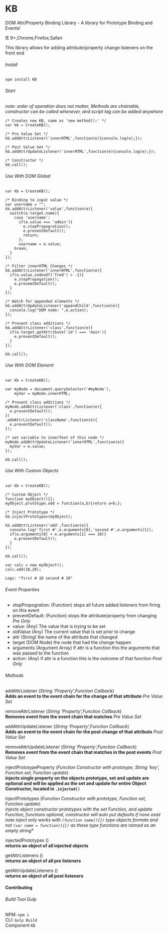 # KB
DOM Attr/Property Binding Library - A library for Prototype Binding and Events!

IE 9+,Chrome,Firefox,Safari

This library allows for adding attribute/property change listeners on the front end

###### Install

`npm install KB`

###### Start
*note: order of operation does not matter, Methods are chainable, constructor can be called whenever, and script tag can be added anywhere*

    /* Creates new KB, same as 'new method();' */
    var kb = CreateKB();
    
    /* Pre Value Set */
    kb.addAttrListener('innerHTML',function(e){console.log(e);});
    
    /* Post Value Set */
    kb.addAttrUpdateListener('innerHTML',function(e){console.log(e);});
    
    /* Constructor */
    kb.call();

###### Use With DOM *Global*

    var kb = CreateKB();
    
    /* Binding to input value */
    var username = "";
    kb.addAttrListener('value',function(e){
      switch(e.target.name){
        case 'username':
          if(e.value === 'admin'){
            e.stopPropogration();
            e.preventDefault();
            return;
          };
          username = e.value;
        break;
      }
    });
    
    /* Filter innerHTML Changes */
    kb.addAttrListener('innerHTML',function(e){
      if(e.value.indexOf('fred') > -1){
        e.stopPropogation();
        e.prevemtDefault();
      }
    });
    
    /* Watch for appended elements */
    kb.addAttrUpdateListener('appendChild',function(e){
      console.log("DOM node: ",e.action);
    });
    
    /* Prevent class additions */
    kb.addAttrListener('class',function(e){
      if(e.target.getAttribute('id') === 'main'){
        e.preventDefault();
      }
    });
    
    kb.call();
    
###### Use With DOM *Element*

    var kb = CreateKB();
    
    var myNode = document.querySelector('#myNode'),
        myVar = myNode.innerHTML;
    
    /* Prevent class additions */
    myNode.addAttrListener('class',function(e){
      e.preventDefault();
    })
    .addAttrListener('className',function(e){
      e.preventDefault();
    });
    
    /* set variable to innerText of this node */
    myNode.addAttrUpdateListener('innerHTML',function(e){
      myVar = e.value;
    });
    
    kb.call();


###### Use With Custom Objects

    var kb = CreateKB();
    
    /* Custom Object */
    function myObject(){};
    myObject.prototype.add = function(a,b){return a+b;};
    
    /* Inject Prototype */
    kb.injectPrototypes(myObject);
    
    kb.addAttrListener('add',function(e){
      console.log('first #',e.arguments[0],'second #',e.arguments[1]);
      if(e.arguments[0] + e.arguments[1] === 10){
        e.preventDefault();
      }
    });
    
    kb.call();

    var calc = new myObject(); 
    calc.add(10,20);
    
    Logs: "first # 10 second # 20"

###### Event Properties

- stopPropogration: (Function) stops all future added listeners from firing on this event
- preventDefault: (Function) stops the attribute/property from changing *Pre Only*
- value: (Any) The value that is trying to be set
- oldValue (Any) The current value that is set prior to change
- attr (String) the name of the attribute that changed
- target (DOM Node) the node that had the change happen
- arguments (Argument Array) if attr is a function this the arguments that was passed to the function
- action: (Any) if attr is a function this is the outcome of that function *Post Only*

###### Methods

 addAttrListener (*String 'Property',Function Callback*)<br />
 **Adds an event to the event chain for the change of that attribute** *Pre Value Set*
 
 removeAttrListener (*String 'Property',Function Callback*)<br />
 **Removes event from the event chain that matches** *Pre Value Set*
 
 addAttrUpdateListener (*String 'Property',Function Callback*)<br />
 **Adds an event to the event chain for the post change of that attribute** *Post Value Set*
 
 removeAttrUpdateListener (*String 'Property',Function Callback*)<br />
 **Removes event from the event chain that matches in the post events** *Post Value Set*
 
 injectPrototypeProperty (*Function Constructor with  prototype, String 'key', Function set, Function update*)<br />
 **injects single property on the objects prototype, set and update are optional and will be applied as the set and update for entire Object Constructor, located in `.injected()`**
 
 injectPrototypes (*Function Constructor with prototype, Function set, Function update*)<br />
 **injects object constructor prototypes with the set Function, and update Function, functions optional, constructor will auto put defaults if none exist note* inject only works with `(function name(){})` type objects formats and not `(var name = function(){})` as these type functions are named as an empty string**
 
 injectedPrototypes ()<br />
 **returns an object of all injected objects**
 
 getAttrListeners ()<br />
 **returns an object of all pre listeners**
 
 getAttrUpdateListeners ()<br />
 **returns an object of all post listeners**
 
#### Contributing

###### Build Tool *Gulp*

NPM: `npm i`<br />
CLI: `Gulp Build`<br />
Component `KB`